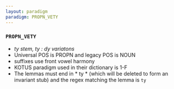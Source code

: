```yaml
---
layout: paradigm
paradigm: PROPN_VETY
---
```

### ` PROPN_VETY `

* _ty stem, ty : dy variatons_
* Universal POS is PROPN and legacy POS is NOUN
* suffixes use front vowel harmony
* KOTUS paradigm used in their dictionary is 1-F
* The lemmas must end in * ty * (which will be deleted to form an invariant stub) and the regex matching the lemma is ` ty `
